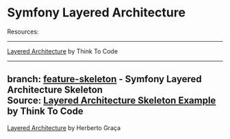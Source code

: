 # Symfony Layered Architecture

Resources:

---
[Layered Architecture](https://www.thinktocode.com/2018/07/05/layered-architecture/) by Think To Code

---

branch: [feature-skeleton](https://github.com/habibun/symfony-layered-skeleton/tree/feature-skeleton) - Symfony Layered Architecture Skeleton   
Source: [Layered Architecture Skeleton Example](https://www.thinktocode.com/2018/07/12/layered-architecture-skeleton-example/) by Think To Code
---

[Layered Architecture](https://herbertograca.com/2017/08/03/layered-architecture/) by Herberto Graça


